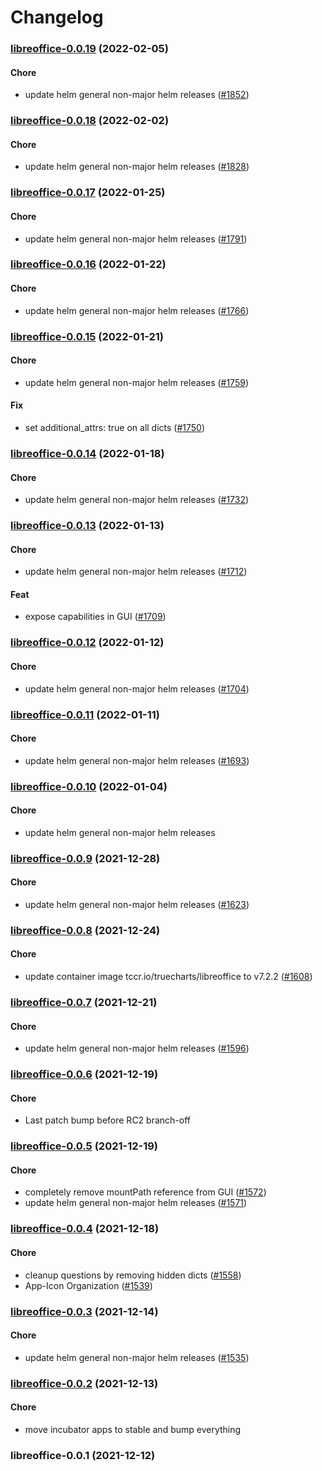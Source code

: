 # Changelog<br>


<a name="libreoffice-0.0.19"></a>
### [libreoffice-0.0.19](https://github.com/truecharts/apps/compare/libreoffice-0.0.18...libreoffice-0.0.19) (2022-02-05)

#### Chore

* update helm general non-major helm releases ([#1852](https://github.com/truecharts/apps/issues/1852))



<a name="libreoffice-0.0.18"></a>
### [libreoffice-0.0.18](https://github.com/truecharts/apps/compare/libreoffice-0.0.17...libreoffice-0.0.18) (2022-02-02)

#### Chore

* update helm general non-major helm releases ([#1828](https://github.com/truecharts/apps/issues/1828))



<a name="libreoffice-0.0.17"></a>
### [libreoffice-0.0.17](https://github.com/truecharts/apps/compare/libreoffice-0.0.16...libreoffice-0.0.17) (2022-01-25)

#### Chore

* update helm general non-major helm releases ([#1791](https://github.com/truecharts/apps/issues/1791))



<a name="libreoffice-0.0.16"></a>
### [libreoffice-0.0.16](https://github.com/truecharts/apps/compare/libreoffice-0.0.15...libreoffice-0.0.16) (2022-01-22)

#### Chore

* update helm general non-major helm releases ([#1766](https://github.com/truecharts/apps/issues/1766))



<a name="libreoffice-0.0.15"></a>
### [libreoffice-0.0.15](https://github.com/truecharts/apps/compare/libreoffice-0.0.14...libreoffice-0.0.15) (2022-01-21)

#### Chore

* update helm general non-major helm releases ([#1759](https://github.com/truecharts/apps/issues/1759))

#### Fix

* set additional_attrs: true on all dicts ([#1750](https://github.com/truecharts/apps/issues/1750))



<a name="libreoffice-0.0.14"></a>
### [libreoffice-0.0.14](https://github.com/truecharts/apps/compare/libreoffice-0.0.13...libreoffice-0.0.14) (2022-01-18)

#### Chore

* update helm general non-major helm releases ([#1732](https://github.com/truecharts/apps/issues/1732))



<a name="libreoffice-0.0.13"></a>
### [libreoffice-0.0.13](https://github.com/truecharts/apps/compare/libreoffice-0.0.12...libreoffice-0.0.13) (2022-01-13)

#### Chore

* update helm general non-major helm releases ([#1712](https://github.com/truecharts/apps/issues/1712))

#### Feat

* expose capabilities in GUI ([#1709](https://github.com/truecharts/apps/issues/1709))



<a name="libreoffice-0.0.12"></a>
### [libreoffice-0.0.12](https://github.com/truecharts/apps/compare/libreoffice-0.0.11...libreoffice-0.0.12) (2022-01-12)

#### Chore

* update helm general non-major helm releases ([#1704](https://github.com/truecharts/apps/issues/1704))



<a name="libreoffice-0.0.11"></a>
### [libreoffice-0.0.11](https://github.com/truecharts/apps/compare/libreoffice-0.0.10...libreoffice-0.0.11) (2022-01-11)

#### Chore

* update helm general non-major helm releases ([#1693](https://github.com/truecharts/apps/issues/1693))



<a name="libreoffice-0.0.10"></a>
### [libreoffice-0.0.10](https://github.com/truecharts/apps/compare/libreoffice-0.0.9...libreoffice-0.0.10) (2022-01-04)

#### Chore

* update helm general non-major helm releases



<a name="libreoffice-0.0.9"></a>
### [libreoffice-0.0.9](https://github.com/truecharts/apps/compare/libreoffice-0.0.8...libreoffice-0.0.9) (2021-12-28)

#### Chore

* update helm general non-major helm releases ([#1623](https://github.com/truecharts/apps/issues/1623))



<a name="libreoffice-0.0.8"></a>
### [libreoffice-0.0.8](https://github.com/truecharts/apps/compare/libreoffice-0.0.7...libreoffice-0.0.8) (2021-12-24)

#### Chore

* update container image tccr.io/truecharts/libreoffice to v7.2.2 ([#1608](https://github.com/truecharts/apps/issues/1608))



<a name="libreoffice-0.0.7"></a>
### [libreoffice-0.0.7](https://github.com/truecharts/apps/compare/libreoffice-0.0.6...libreoffice-0.0.7) (2021-12-21)

#### Chore

* update helm general non-major helm releases ([#1596](https://github.com/truecharts/apps/issues/1596))



<a name="libreoffice-0.0.6"></a>
### [libreoffice-0.0.6](https://github.com/truecharts/apps/compare/libreoffice-0.0.5...libreoffice-0.0.6) (2021-12-19)

#### Chore

* Last patch bump before RC2 branch-off



<a name="libreoffice-0.0.5"></a>
### [libreoffice-0.0.5](https://github.com/truecharts/apps/compare/libreoffice-0.0.4...libreoffice-0.0.5) (2021-12-19)

#### Chore

* completely remove mountPath reference from GUI ([#1572](https://github.com/truecharts/apps/issues/1572))
* update helm general non-major helm releases ([#1571](https://github.com/truecharts/apps/issues/1571))



<a name="libreoffice-0.0.4"></a>
### [libreoffice-0.0.4](https://github.com/truecharts/apps/compare/libreoffice-0.0.3...libreoffice-0.0.4) (2021-12-18)

#### Chore

* cleanup questions by removing hidden dicts ([#1558](https://github.com/truecharts/apps/issues/1558))
* App-Icon Organization ([#1539](https://github.com/truecharts/apps/issues/1539))



<a name="libreoffice-0.0.3"></a>
### [libreoffice-0.0.3](https://github.com/truecharts/apps/compare/libreoffice-0.0.2...libreoffice-0.0.3) (2021-12-14)

#### Chore

* update helm general non-major helm releases ([#1535](https://github.com/truecharts/apps/issues/1535))



<a name="libreoffice-0.0.2"></a>
### [libreoffice-0.0.2](https://github.com/truecharts/apps/compare/libreoffice-0.0.1...libreoffice-0.0.2) (2021-12-13)

#### Chore

* move incubator apps to stable and bump everything



<a name="libreoffice-0.0.1"></a>
### libreoffice-0.0.1 (2021-12-12)
